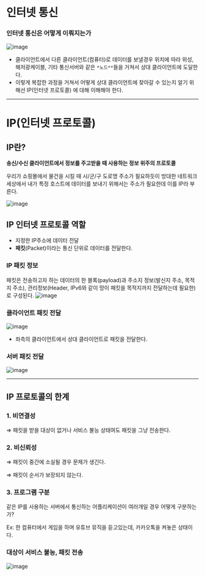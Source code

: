 # 인터넷 통신

### 인터넷 통신은 어떻게 이뤄지는가

![image](https://github.com/YuHyeonWook/Today-I-Learned-TIL-/assets/110236953/89410d86-d674-471e-af21-c55968642056)

- 클라이언트에서 다른 클라이언트(컴퓨터)로 데이터를 보낼경우 위치에 따라 위성, 해저광케이블, 기타 통신서버와 같은 `*노드**`들을 거쳐서 상대 클라이언트에 도달한다.
- 이렇게 복잡한 과정을 거쳐서 어떻게 상대 클라이언트에 찾아갈 수 있는지 알기 위해선 IP(인터넷 프로토콜) 에 대해 이해해야 한다.

---
# IP(인터넷 프로토콜)

## IP란?

**송신/수신 클라이언트에서 정보를 주고받을 때 사용하는 정보 위주의 프로토콜**

우리가 쇼핑몰에서 물건을 시킬 때 시/군/구 도로명 주소가 필요하듯이 방대한 네트워크 세상에서 내가 특정 호스트에 데이터를 보내기 위해서는 주소가 필요한데 이를 IP라 부른다.

![image](https://github.com/YuHyeonWook/Today-I-Learned-TIL-/assets/110236953/8fda2bce-35ff-4762-b32b-4c4c77903de2)


## IP 인터넷 프로토콜 역할

- 지정한 IP주소에 데이터 전달
- **패킷**(Packet)이라는 통신 단위로 데이터를 전달한다.

### IP 패킷 정보

패킷은 전송하고자 하는 데이터의 한 블록(payload)과 주소지 정보(발신지 주소, 목적지 주소), 관리정보(Header, IPv6와 같이 망이 패킷을 목적지까지 전달하는데 필요한)로 구성된다.
![image](https://github.com/YuHyeonWook/Today-I-Learned-TIL-/assets/110236953/e2aef63e-b330-4f34-a123-69dfd6809564)


### 클라이언트 패킷 전달

![image](https://github.com/YuHyeonWook/Today-I-Learned-TIL-/assets/110236953/945467be-f66a-4923-9a16-76b8c8144ed1)
- 좌측의 클라이언트에서 상대 클라이언트로 패킷을 전달한다.

### 서버 패킷 전달
![image](https://github.com/YuHyeonWook/Today-I-Learned-TIL-/assets/110236953/04b83ba9-0d72-490e-aad7-ef91047263f0)


---
## IP 프로토콜의 한계

### 1. 비연결성

⇒ 패킷을 받을 대상이 없거나 서비스 불능 상태여도 패킷을 그냥 전송한다.

### 2. 비신뢰성

⇒ 패킷이 중간에 소실될 경우 문제가 생긴다.

⇒ 패킷이 순서가 보장되지 않는다.

### 3. 프로그램 구분

같은 IP를 사용하는 서버에서 통신하는 어플리케이션이 여러개일 경우 어떻게 구분하는가?

Ex: 한 컴퓨터에서 게임을 하며 유튜브 뮤직을 듣고있는데, 카카오톡을 켜놓은 상태이다.

### 대상이 서비스 불능, 패킷 전송

![image](https://github.com/YuHyeonWook/Today-I-Learned-TIL-/assets/110236953/b696c5d5-c9f6-46a8-b456-86f8a4d28be4)
